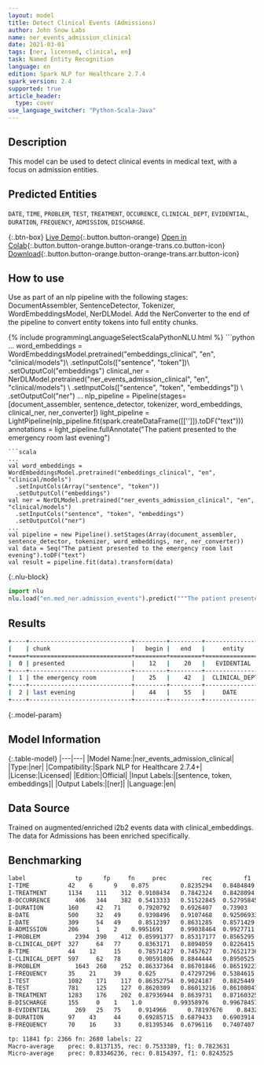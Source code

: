 ```yaml
---
layout: model
title: Detect Clinical Events (Admissions)
author: John Snow Labs
name: ner_events_admission_clinical
date: 2021-03-01
tags: [ner, licensed, clinical, en]
task: Named Entity Recognition
language: en
edition: Spark NLP for Healthcare 2.7.4
spark_version: 2.4
supported: true
article_header:
  type: cover
use_language_switcher: "Python-Scala-Java"
---
```


## Description

This model can be used to detect clinical events in medical text, with a focus on admission entities.

## Predicted Entities

`DATE`, `TIME`, `PROBLEM`, `TEST`, `TREATMENT`, `OCCURENCE`, `CLINICAL_DEPT`, `EVIDENTIAL`, `DURATION`, `FREQUENCY`, `ADMISSION`, `DISCHARGE`.

{:.btn-box}
[Live Demo](https://demo.johnsnowlabs.com/healthcare/NER_EVENTS_CLINICAL/){:.button.button-orange}
[Open in Colab](https://colab.research.google.com/github/JohnSnowLabs/spark-nlp-workshop/blob/master/tutorials/Certification_Trainings/Healthcare/1.Clinical_Named_Entity_Recognition_Model.ipynb){:.button.button-orange.button-orange-trans.co.button-icon}
[Download](https://s3.amazonaws.com/auxdata.johnsnowlabs.com/clinical/models/ner_events_admission_clinical_en_2.7.4_2.4_1614582648104.zip){:.button.button-orange.button-orange-trans.arr.button-icon}

## How to use

Use as part of an nlp pipeline with the following stages: DocumentAssembler, SentenceDetector, Tokenizer, WordEmbeddingsModel, NerDLModel. Add the NerConverter to the end of the pipeline to convert entity tokens into full entity chunks.

<div class="tabs-box" markdown="1">
{% include programmingLanguageSelectScalaPythonNLU.html %}
```python
...
word_embeddings = WordEmbeddingsModel.pretrained("embeddings_clinical", "en", "clinical/models")\
  .setInputCols(["sentence", "token"])\
  .setOutputCol("embeddings")
clinical_ner = NerDLModel.pretrained("ner_events_admission_clinical", "en", "clinical/models") \
  .setInputCols(["sentence", "token", "embeddings"]) \
  .setOutputCol("ner")
...
nlp_pipeline = Pipeline(stages=[document_assembler, sentence_detector, tokenizer, word_embeddings, clinical_ner, ner_converter])
light_pipeline = LightPipeline(nlp_pipeline.fit(spark.createDataFrame([['']]).toDF("text")))
annotations = light_pipeline.fullAnnotate("The patient presented to the emergency room last evening")

```
```scala
...
val word_embeddings = WordEmbeddingsModel.pretrained("embeddings_clinical", "en", "clinical/models")
  .setInputCols(Array("sentence", "token"))
  .setOutputCol("embeddings")
val ner = NerDLModel.pretrained("ner_events_admission_clinical", "en", "clinical/models")
  .setInputCols("sentence", "token", "embeddings") 
  .setOutputCol("ner")
...
val pipeline = new Pipeline().setStages(Array(document_assembler, sentence_detector, tokenizer, word_embeddings, ner, ner_converter))
val data = Seq("The patient presented to the emergency room last evening").toDF("text")
val result = pipeline.fit(data).transform(data)

```


{:.nlu-block}
```python
import nlu
nlu.load("en.med_ner.admission_events").predict("""The patient presented to the emergency room last evening""")
```

</div>

## Results

```bash
+----+-----------------------------+---------+---------+-----------------+
|    | chunk                       |   begin |   end   |     entity      |
+====+=============================+=========+=========+=================+
|  0 | presented                   |    12   |    20   |   EVIDENTIAL    |
+----+-----------------------------+---------+---------+-----------------+
|  1 | the emergency room          |    25   |    42   |  CLINICAL_DEPT  |
+----+-----------------------------+---------+---------+-----------------+
|  2 | last evening                |    44   |    55   |     DATE        |
+----+-----------------------------+---------+---------+-----------------+

```

{:.model-param}
## Model Information

{:.table-model}
|---|---|
|Model Name:|ner_events_admission_clinical|
|Type:|ner|
|Compatibility:|Spark NLP for Healthcare 2.7.4+|
|License:|Licensed|
|Edition:|Official|
|Input Labels:|[sentence, token, embeddings]|
|Output Labels:|[ner]|
|Language:|en|

## Data Source

Trained on augmented/enriched i2b2 events data with clinical_embeddings. The data for Admissions has been enriched specifically.

## Benchmarking

```bash
label	           tp	   fp	  fn	 prec	       rec	       f1
I-TIME	         42	   6	  9	   0.875	     0.8235294	 0.8484849
I-TREATMENT	     1134	 111	312	 0.9108434	 0.7842324	 0.8428094
B-OCCURRENCE	   406	 344	382	 0.5413333	 0.51522845	 0.52795845
I-DURATION	     160	 42	  71	 0.7920792	 0.6926407	 0.73903
B-DATE	         500	 32	  49	 0.9398496	 0.9107468	 0.92506933
I-DATE	         309	 54	  49	 0.8512397	 0.8631285	 0.8571429
B-ADMISSION	     206	 1	  2	   0.9951691	 0.99038464	 0.9927711
I-PROBLEM	       2394	 390	412	 0.85991377	 0.85317177	 0.8565295
B-CLINICAL_DEPT	 327	 64	  77	 0.8363171	 0.8094059	 0.8226415
B-TIME	         44	   12	  15	 0.78571427	 0.7457627	 0.76521736
I-CLINICAL_DEPT	 597	 62	  78	 0.90591806	 0.8844444	 0.8950525
B-PROBLEM	       1643	 260	252	 0.86337364	 0.86701846	 0.86519223
I-FREQUENCY	     35	   21	  39	 0.625	     0.47297296	 0.5384615
I-TEST	         1082	 171	117	 0.86352754	 0.9024187	 0.8825449
B-TEST	         781	 125	127	 0.8620309	 0.86013216	 0.86108047
B-TREATMENT	     1283	 176	202	 0.87936944	 0.8639731	 0.87160325
B-DISCHARGE	     155	 0	  1	   1.0	       0.99358976	 0.99678457
B-EVIDENTIAL	   269	 25	  75	 0.914966	   0.78197676	 0.84326017
B-DURATION	     97	   43	  44	 0.69285715	 0.6879433	 0.6903914
B-FREQUENCY	     70	   16	  33	 0.81395346	 0.6796116	 0.7407407

tp: 11841 fp: 2366 fn: 2680 labels: 22
Macro-average	 prec: 0.8137135, rec: 0.7533389, f1: 0.7823631
Micro-average	 prec: 0.83346236, rec: 0.8154397, f1: 0.8243525

```